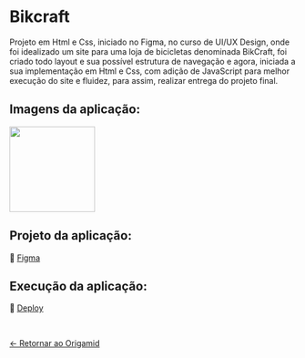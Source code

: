 # Bikcraft

Projeto em Html e Css, iniciado no Figma, no curso de UI/UX Design, onde foi idealizado um site para uma loja de bicicletas denominada BikCraft, foi criado todo layout e sua possível estrutura de navegação e agora, iniciada a sua implementação em Html e Css, com adição de JavaScript para melhor execução do site e fluidez, para assim, realizar entrega do projeto final.

## Imagens da aplicação:
<div align="left">
 <img src="https://i.imgur.com/MCUmkFA.png" height="150" />
</div>

## Projeto da aplicação:
📌 [Figma](https://www.figma.com/design/T0mHgYvnD5AWFa64LDZx0E/Origamid?node-id=0-1&t=uTo2or0gJuxhnbI2-1) 

## Execução da aplicação:
📌 [Deploy](https://origamid-js-bikcraft.vercel.app/)

 <br>
 
[<- Retornar ao Origamid](https://github.com/GilvanPOliveira/Origamid)



